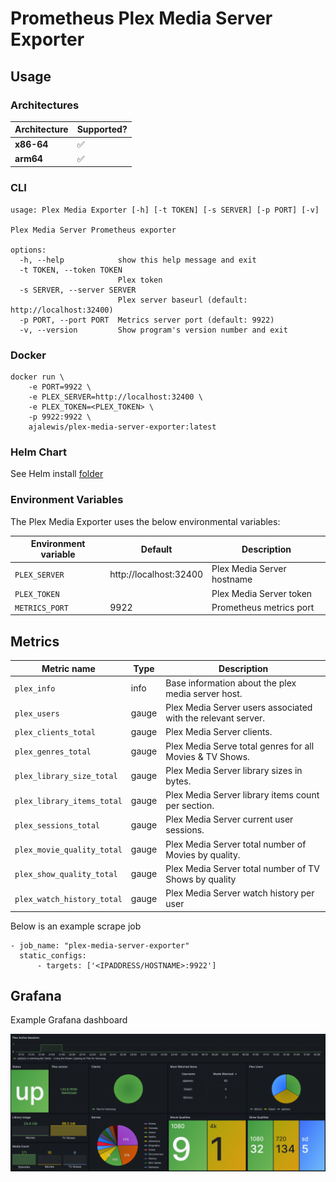 # Prometheus Plex Media Server Exporter

## Usage

### Architectures

| Architecture   | Supported?       
| -------------  | ------------- 
| **x86-64**     |       ✅      
| **arm64**      |       ✅ 

### CLI

```
usage: Plex Media Exporter [-h] [-t TOKEN] [-s SERVER] [-p PORT] [-v]

Plex Media Server Prometheus exporter

options:
  -h, --help            show this help message and exit
  -t TOKEN, --token TOKEN
                        Plex token
  -s SERVER, --server SERVER
                        Plex server baseurl (default: http://localhost:32400)
  -p PORT, --port PORT  Metrics server port (default: 9922)
  -v, --version         Show program's version number and exit
```

### Docker

```
docker run \
    -e PORT=9922 \
    -e PLEX_SERVER=http://localhost:32400 \
    -e PLEX_TOKEN=<PLEX_TOKEN> \
    -p 9922:9922 \
    ajalewis/plex-media-server-exporter:latest
```

### Helm Chart

See Helm install [folder](https://github.com/ajalewis/plex-media-server-exporter/tree/main/charts/plex-media-server-exporter)

### Environment Variables

The Plex Media Exporter uses the below environmental variables:

| Environment variable       | Default       | Description |
| -------------------------- | ------------- | ----------- |
| `PLEX_SERVER`         |  http://localhost:32400             | Plex Media Server hostname |
| `PLEX_TOKEN`         |              | Plex Media Server token |
| `METRICS_PORT`         |   9922            | Prometheus metrics port |


## Metrics


| Metric name                 | Type     | Description                                                 | 
| ----------------------------| -------- | ----------------------------------------------------------- |
| `plex_info`                 | info   | Base information about the plex media server host.            |
| `plex_users`                | gauge  | Plex Media Server users associated with the relevant server.  |
| `plex_clients_total`        | gauge  | Plex Media Server clients.                                    |
| `plex_genres_total`         | gauge  | Plex Media Serve total genres for all Movies & TV Shows.      |
| `plex_library_size_total`   | gauge  | Plex Media Server library sizes in bytes.                     |
| `plex_library_items_total`  | gauge  | Plex Media Server library items count per section.            |
| `plex_sessions_total`       | gauge  | Plex Media Server current user sessions.                      |
| `plex_movie_quality_total`  | gauge  | Plex Media Server total number of Movies by quality.          |
| `plex_show_quality_total`   | gauge  | Plex Media Server total number of TV Shows by quality         |
| `plex_watch_history_total`  | gauge  | Plex Media Server watch history per user                      |

Below is an example scrape job

  ```
  - job_name: "plex-media-server-exporter"
    static_configs:
        - targets: ['<IPADDRESS/HOSTNAME>:9922']
  ```
## Grafana
Example Grafana dashboard

![grafana-example](grafana/grafana-example.png)
